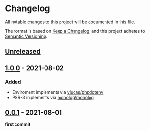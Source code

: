 # Changelog

All notable changes to this project will be documented in this file.

The format is based on [Keep a Changelog](https://keepachangelog.com/en/1.0.0/),
and this project adheres to [Semantic Versioning](https://semver.org/spec/v2.0.0.html).

## [Unreleased]

## [1.0.0] - 2021-08-02

### Added

- Enviroment implements via [vlucas/phpdotenv](https://packagist.org/packages/vlucas/phpdotenv)
- PSR-3 implements via [monolog/monolog](https://packagist.org/packages/monolog/monolog)

## [0.0.1] - 2021-08-01

**first commit**

[unreleased]: https://github.com/ManuelGil/project-skeleton/compare/v1.0.0...HEAD
[1.0.0]: https://github.com/ManuelGil/project-skeleton/compare/v0.0.1...v1.0.0
[0.0.1]: https://github.com/ManuelGil/project-skeleton/releases/tag/v0.0.1
